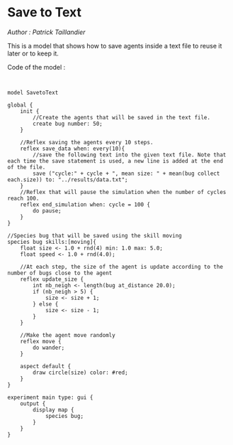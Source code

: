[//]: # (keyword|statement_save)
[//]: # (keyword|concept_save_file)
[//]: # (keyword|concept_txt)
# Save to Text


_Author : Patrick Taillandier_

This is a model that shows how to save agents inside a text file to reuse it later or to keep it.


Code of the model : 

```


model SavetoText

global {
	init {
		//Create the agents that will be saved in the text file.
		create bug number: 50;
	}
	
	//Reflex saving the agents every 10 steps. 
	reflex save_data when: every(10){
		//save the following text into the given text file. Note that each time the save statement is used, a new line is added at the end of the file.
		save ("cycle:" + cycle + ", mean size: " + mean(bug collect each.size)) to: "../results/data.txt";
	}
	//Reflex that will pause the simulation when the number of cycles reach 100.
	reflex end_simulation when: cycle = 100 {
		do pause;
	}
}

//Species bug that will be saved using the skill moving
species bug skills:[moving]{
	float size <- 1.0 + rnd(4) min: 1.0 max: 5.0;
	float speed <- 1.0 + rnd(4.0);
	
	//At each step, the size of the agent is update according to the number of bugs close to the agent
	reflex update_size {
		int nb_neigh <- length(bug at_distance 20.0);
		if (nb_neigh > 5) {
			size <- size + 1;
		} else {
			size <- size - 1;
		}
	} 	
	
	//Make the agent move randomly
	reflex move {
		do wander;
	}
	
	aspect default {
		draw circle(size) color: #red;
	}
}

experiment main type: gui {
	output {
		display map {
			species bug;
		}
	}
}
```
